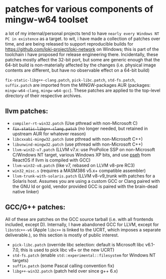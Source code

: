 # patches for various components of mingw-w64 toolset

a lot of my internal/personal projects tend to have `nearly every Windows NT PC in existence` as a target. to wit, i have made a collection of patches over time, and are being released to support reproducible builds for https://github.com/loki-project/loki-network on Windows; this is part of the toolchain i have proposed for release engineering there. Incidentally, these patches mostly affect the 32-bit port, but some are generic enough that the 64-bit build is non-materially affected by the changes (i.e. physical image contents are different, but have no observable effect on a 64-bit build)

`fix-static-libg++-clang.patch`, `pick-libc.patch`, `std-fs.patch`, `suffix.patch` are imported from
the MINGW-packages AUR (packages: `mingw-w64-clang`, `mingw-w64-gcc`). These patches are applied to the top-level directory of their respective archives.

## llvm patches:

- `compiler-rt-win32.patch` (Use pthread with non-Microsoft C)
- ~~`fix-static-libg++-clang.patch`~~ (no longer needed, but retained in upstream AUR for whatever reason)
- `libcxxabi-mingw32.patch` (use pthread with non-Microsoft C++)
- `libunwind-mingw32.patch` (use pthread with non-Microsoft C++)
- `llvm-win32-v7.patch` (LLVM v7.x: use ProPolice SSP on non-Microsoft C/Windows NT target, various Windows XP bits, and use [pseh](https://sourceforge.net/p/mingw-w64/mingw-w64/ci/master/tree/mingw-w64-libraries/pseh/) from ReactOS if llvm is compiled with GCC)
- `llvm-win32-v8.patch` (like v7, rebased on LLVM v8-pre RC3)
- `win32_misc.s` (requires a MASM386 v5.x+ compatible assembler)
- `llvm-trunk-with-solaris.patch` (LLVM v8-v9_trunk with patches for a Solaris host. Assumes you are using a custom GCC or Clang paired with the GNU ld or gold, vendor provided GCC is paired with the brain-dead native linker)

## GCC/G++ patches:

All of these are patches on the GCC source tarball (i.e. with all frontends included, except D). Internally, I have abandoned GCC for LLVM, except for `libstdc++-v6` (Apple `libc++` is linked to the UCRT, which imposes a separate deliverable.), so this section is mostly of public interest.
- `pick-libc.patch` (override libc selection: default is Microsoft libc v6.1-7.0, this is used to pick libc v8+ or the new UCRT)
- `std-fs.patch` (enable `std::experimental::filesystem` for Windows NT targets)
- `suffix.patch` (some Pascal calling convention fix)
- `libg++-win32.patch` (patch held over since g++ 6.x)
